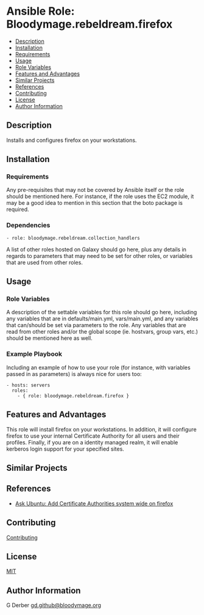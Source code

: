 Ansible Role: Bloodymage.rebeldream.firefox
===============

- [Description](#description)
- [Installation](#installation)
- [Requirements](#requirements)
- [Usage](#usage)
- [Role Variables](#role-variables)
- [Features and Advantages](#features-and-advantages)
- [Similar Projects](#similar-projects)
- [References](#references)
- [Contributing](#contributing)
- [License](#license)
- [Author Information](#author-information)

Description
-----------
Installs and configures firefox on your workstations.

Installation
------------

### Requirements

Any pre-requisites that may not be covered by Ansible itself or the role should be mentioned here. For instance, if the role uses the EC2 module, it may be a good idea to mention in this section that the boto package is required.

### Dependencies
```
- role: bloodymage.rebeldream.collection_handlers
```

A list of other roles hosted on Galaxy should go here, plus any details in regards to parameters that may need to be set for other roles, or variables that are used from other roles.

Usage
-----

### Role Variables

A description of the settable variables for this role should go here, including any variables that are in defaults/main.yml, vars/main.yml, and any variables that can/should be set via parameters to the role. Any variables that are read from other roles and/or the global scope (ie. hostvars, group vars, etc.) should be mentioned here as well.

### Example Playbook

Including an example of how to use your role (for instance, with variables passed in as parameters) is always nice for users too:

    - hosts: servers
      roles:
        - { role: bloodymage.rebeldream.firefox }

Features and Advantages
-----------------------

This role will install firefox on your workstations.  In addition, it will configure firefox to use your internal Certificate Authority for all users and their profiles.  Finally, if you are on a identity managed realm, it will enable kerberos login support for your specified sites.

Similar Projects
----------------

References
----------
- [Ask Ubuntu: Add Certificate Authorities system wide on firefox](https://askubuntu.com/questions/244582/add-certificate-authorities-system-wide-on-firefox)

Contributing
------------
[Contributing](CONTRIBUTING.md)

License
-------
[MIT](LICENSE.md)

Author Information
------------------
G Derber
gd.github@bloodymage.org
